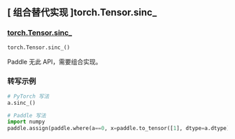 ## [ 组合替代实现 ]torch.Tensor.sinc_

### [torch.Tensor.sinc_](https://pytorch.org/docs/stable/generated/torch.Tensor.sinc_.html#torch.Tensor.sinc_)

```python
torch.Tensor.sinc_()
```

Paddle 无此 API，需要组合实现。

### 转写示例

```python
# PyTorch 写法
a.sinc_()

# Paddle 写法
import numpy
paddle.assign(paddle.where(a==0, x=paddle.to_tensor([1], dtype=a.dtype), y=paddle.sin(numpy.pi*a)/(numpy.pi*a)), a)
```
